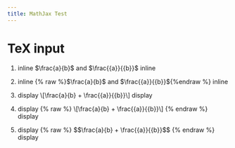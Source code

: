 ```yaml
---
title: MathJax Test
---
```



# TeX input

1. inline $\frac{a}{b}$ and $\frac{{a}}{{b}}$ inline

2. inline {% raw %}$\frac{a}{b}$ and $\frac{{a}}{{b}}${%endraw %} inline

3. display
   \\[\frac{a}{b} + \frac{{a}}{{b}}\\]
   display

4. display
   {% raw %}
   \\[\frac{a}{b} + \frac{{a}}{{b}}\\]
   {% endraw %}
   display

5. display
   {% raw %}
   \$\$\frac{a}{b} + \frac{{a}}{{b}}\$\$
   {% endraw %}
   display


